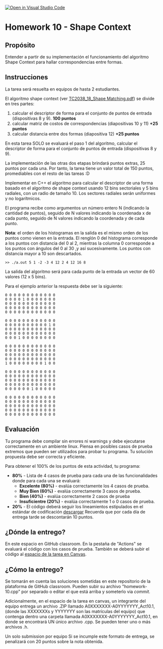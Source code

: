 [![Open in Visual Studio Code](https://classroom.github.com/assets/open-in-vscode-f059dc9a6f8d3a56e377f745f24479a46679e63a5d9fe6f495e02850cd0d8118.svg)](https://classroom.github.com/online_ide?assignment_repo_id=6494432&assignment_repo_type=AssignmentRepo)
# Homework 10 - Shape Context

## Propósito
Entender a partir de su implementación el funcionamiento del algoritmo Shape Context para hallar correspondencias entre formas.

## Instrucciones
La tarea será resuelta en equipos de hasta 2 estudiantes.

El algoritmo shape context (ver [TC2038_18_Shape Matching.pdf](https://experiencia21.tec.mx/courses/173572/files/69548583)) se divide en tres partes:

1. calcular el descriptor de forma para el conjunto de puntos de entrada (dispositivas 8 y 9). **100 puntos**
2. calcular matriz de costos de correspondencias (diapositivas 10 y 11)  **+25 puntos**
3. calcular distancia entre dos formas (diapositiva 12) **+25 puntos**

En esta tarea SOLO se evaluará el paso 1 del algoritmo, calcular el descriptor de forma para el conjunto de puntos de entrada (dispositivas 8 y 9). 

La implementación de las otras dos etapas brindará puntos extras, 25 puntos por cada una. Por tanto, la tarea tiene un valor total de 150 puntos, promediables con el resto de las tareas :D

Implementar en C++ el algoritmo para calcular el descriptor de una forma basado en el algoritmo de shape context usando 12 bins sectoriales y 5 bins radiales, con un radio de tamaño 10. Los sectores radiales serán uniformes y no logarítmicos.

El programa recibe como argumentos un número entero N (indicando la cantidad de puntos), seguido de N valores indicando la coordenada x de cada punto, seguido de N valores indicando la coordenada y de cada punto.

**Nota**: el orden de los histogramas en la salida es el mismo orden de los puntos como vienen en la entrada. El renglón 0 del histograma corresponde a los puntos con distancia del 0 al 2, mientras la columna 0 corresponde a los puntos con ángulos del 0 al 30 ,y así sucesivamente. Los puntos con distancia mayor a 10 son descartados.

```
>> ./a.out 5 1 -2 -3 4 12 2 4 12 16 8
```

La salida del algoritmo será para cada punto de la entrada un vector de 60 valores (12 x 5 bins).

Para el ejemplo anterior la respuesta debe ser la siguiente:
```
0 0 0 0 0 0 0 0 0 0 0 0
0 0 0 0 1 0 0 0 0 0 0 0
0 0 0 0 0 0 0 0 0 0 0 0
0 0 0 0 0 0 0 0 0 0 0 0
0 0 0 0 0 0 0 0 0 0 0 0

0 0 0 0 0 0 0 0 0 0 0 0
0 0 0 0 0 0 0 0 0 0 1 0
0 0 0 0 0 0 0 0 0 0 0 0
0 0 0 0 0 0 0 0 0 0 0 0
0 0 0 1 0 0 0 0 0 0 0 0

0 0 0 0 0 0 0 0 0 0 0 0
0 0 0 0 0 0 0 0 0 0 0 0
0 0 0 0 0 0 0 0 0 0 0 0
0 0 0 0 0 0 0 0 0 0 0 0
1 0 0 0 0 0 0 0 0 1 0 0

0 0 0 0 0 0 0 0 0 0 0 0
0 0 0 0 0 0 0 0 0 0 0 0
0 0 0 0 0 0 0 0 0 0 0 0
0 0 0 0 0 0 0 0 0 0 0 0
0 0 0 0 0 0 1 0 0 0 0 0

0 0 0 0 0 0 0 0 0 0 0 0
0 0 0 0 0 0 0 0 0 0 0 0
0 0 0 0 0 0 0 0 0 0 0 0
0 0 0 0 0 0 0 0 0 0 0 0
0 0 0 0 0 0 0 0 0 0 0 0
```
## Evaluación
Tu programa debe compilar sin errores ni warnings y debe ejecutarse correctamente en un ambiente linux. Piensa en posibles casos de prueba extremos que pueden ser utilizados para probar tu programa.
Tu solución propuesta debe ser correcta y eficiente.

Para obtener el 100% de los puntos de esta actividad, tu programa:

- **80%** - Lista de 4 casos de prueba para cada una de las funcionalidades donde para cada una se evaluará:
  - **Excelente (80%)** - evalúa correctamente los 4 casos de prueba.
  - **Muy Bien (60%)** - evalúa correctamente 3 casos de prueba.
  - **Bien (40%)** - evalúa correctamente 2 casos de prueba
  - **Insuficientre (20%)** - evalúa correctamente 1 o 0 casos de prueba.
- **20%** - El código deberá seguir los lineamientos estipulados en el estándar de codificación  [descargar](https://experiencia21.tec.mx/courses/173572/files/52881961?wrap=1)
Recuerda que por cada día de entrega tarde se descontarán 10 puntos.

## ¿Dónde la entrego?
En este espacio en GitHub classroom. En la pestaña de "Actions" se evaluará el código con los casos de prueba. También se deberá subir el código al [espacio de la tarea en Canvas](https://experiencia21.tec.mx/courses/173572/assignments/5975159). 

## ¿Cómo la entrego?
Se tomarán en cuenta las soluciones sometidas en este repositorio de la plataforma de GitHub classroom. Pueden subir su archivo "homework-10.cpp" por separado o editar el que está arriba y someterlo via *commit*.

Adicionalmente, en el espacio de la tarea en canvas, un integrante del equipo entrega un archivo .ZIP llamado A0XXXXXXX-A0YYYYYYY_Act10.1, (donde las XXXXXXXs y YYYYYYY son las matrículas del equipo)
     que contenga dentro una carpeta llamada A0XXXXXXX-A0YYYYYYY_Act10.1,
          en donde se encontrará UN único archivo .cpp.  Se pueden tener uno o más archivos .h.

Un solo submission por equipo
Si se incumple este formato de entrega, se penalizará con 20 puntos sobre la nota obtenida.


